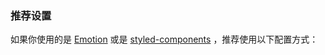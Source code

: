 ### 推荐设置

如果你使用的是 [Emotion](https://emotion.sh/docs/introduction) 或是 [styled-components](https://styled-components.com/) ，推荐使用以下配置方式：
